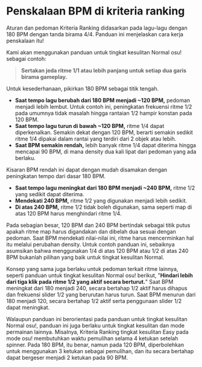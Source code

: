 # Penskalaan BPM di kriteria ranking

Aturan dan pedoman Kriteria Ranking didasarkan pada lagu-lagu dengan 180 BPM dengan tanda birama 4/4. Panduan ini menjelaskan cara kerja penskalaan itu!

Kami akan menggunakan panduan untuk tingkat kesulitan Normal osu! sebagai contoh:

> **Sertakan jeda ritme 1/1 atau lebih panjang untuk setiap dua garis birama gameplay.**

Untuk kesederhanaan, pikirkan 180 BPM sebagai titik tengah.

- **Saat tempo lagu berubah dari 180 BPM menjadi ~120 BPM,** pedoman menjadi lebih lembut. Untuk contoh ini, peningkatan frekuensi ritme 1/2 pada umumnya tidak masalah hingga rantaian 1/2 hampir konstan pada 120 BPM.
- **Saat tempo lagu turun di bawah ~120 BPM,** ritme 1/4 dapat diperkenalkan. Semakin dekat dengan 120 BPM, berarti semakin sedikit ritme 1/4 dipakai dalam rantai yang terdiri dari 2 objek atau lebih.
- **Saat BPM semakin rendah,** lebih banyak ritme 1/4 dapat diterima hingga mencapai 90 BPM, di mana density dua kali lipat dari pedoman yang ada berlaku.

Kisaran BPM rendah ini dapat dengan mudah disamakan dengan peningkatan tempo dari dasar 180 BPM.

- **Saat tempo lagu meningkat dari 180 BPM menjadi ~240 BPM,** ritme 1/2 yang sedikit dapat diterima.
- **Mendekati 240 BPM,** ritme 1/2 yang digunakan menjadi lebih sedikit.
- **Di atas 240 BPM,** ritme 1/2 tidak boleh digunakan, sama seperti map di atas 120 BPM harus menghindari ritme 1/4.

Pada sebagian besar, 120 BPM dan 240 BPM bertindak sebagai titik putus apakah ritme map harus digandakan dan dibelah dua sesuai dengan pedoman. Saat BPM mendekati nilai-nilai ini, ritme harus mencerminkan hal itu melalui perubahan density. Untuk contoh panduan ini, sebaiknya asumsikan bahwa menggunakan 1/4 di atas 120 BPM atau 1/2 di atas 240 BPM bukanlah pilihan yang baik untuk tingkat kesulitan Normal.

Konsep yang sama juga berlaku untuk pedoman terkait ritme lainnya, seperti panduan untuk tingkat kesulitan Normal osu! berikut, "**Hindari lebih dari tiga klik pada ritme 1/2 yang aktif secara berturut.**" Saat BPM meningkat dari 180 menjadi 240, secara bertahap 1/2 aktif harus dihapus dan frekuensi slider 1/2 yang berurutan harus turun. Saat BPM menurun dari 180 menjadi 120, secara bertahap 1/2 aktif serta penggunaan slider 1/2 dapat meningkat.

Walaupun panduan ini berorientasi pada panduan untuk tingkat kesulitan Normal osu!, panduan ini juga berlaku untuk tingkat kesulitan dan mode permainan lainnya. Misalnya, Kriteria Ranking tingkat kesulitan Easy pada mode osu! membutuhkan waktu pemulihan selama 4 ketukan setelah spinner. Pada 180 BPM, itu benar, namun pada 120 BPM, diperbolehkan untuk menggunakan 3 ketukan sebagai pemulihan, dan itu secara bertahap dapat bergeser menjadi 2 ketukan pada 90 BPM.
